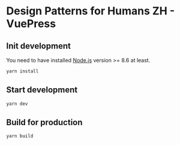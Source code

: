 # Design Patterns for Humans ZH - VuePress

## Init development

You need to have installed [Node.js](https://nodejs.org/en/) version >= 8.6 at least.

```bash
yarn install
```

## Start development

```bash
yarn dev
```

## Build for production

```baah
yarn build
```
